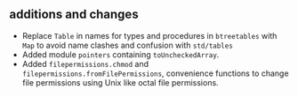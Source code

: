 ## additions and changes


- Replace `Table` in names for types and procedures in `btreetables`
  with `Map` to avoid name clashes and confusion with `std/tables`
- Added module `pointers` containing `toUncheckedArray`.
- Added `filepermissions.chmod` and `filepermissions.fromFilePermissions`,
  convenience functions to change file permissions using Unix like octal file permissions.
